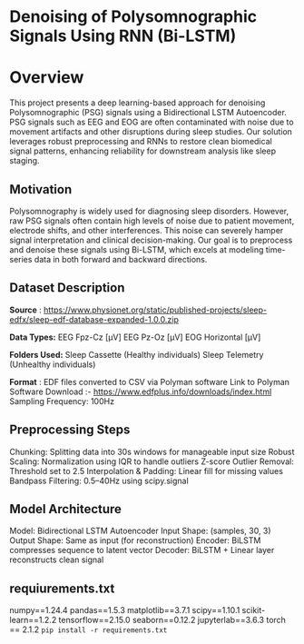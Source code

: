 # Denoising of Polysomnographic Signals Using RNN (Bi-LSTM)

# **Overview**
This project presents a deep learning-based approach for denoising Polysomnographic (PSG) signals using a Bidirectional LSTM Autoencoder. PSG signals such as EEG and EOG are often contaminated with noise due to movement artifacts and other disruptions during sleep studies. Our solution leverages robust preprocessing and RNNs to restore clean biomedical signal patterns, enhancing reliability for downstream analysis like sleep staging.

## **Motivation**
Polysomnography is widely used for diagnosing sleep disorders. However, raw PSG signals often contain high levels of noise due to patient movement, electrode shifts, and other interferences. This noise can severely hamper signal interpretation and clinical decision-making. Our goal is to preprocess and denoise these signals using Bi-LSTM, which excels at modeling time-series data in both forward and backward directions.

## **Dataset Description**
**Source** : https://www.physionet.org/static/published-projects/sleep-edfx/sleep-edf-database-expanded-1.0.0.zip

**Data Types:**
EEG Fpz-Cz [µV]
EEG Pz-Oz [µV]
EOG Horizontal [µV]

**Folders Used:**
Sleep Cassette (Healthy individuals)
Sleep Telemetry (Unhealthy individuals)

**Format** : EDF files converted to CSV via Polyman software
Link to Polyman Software Download :- https://www.edfplus.info/downloads/index.html
Sampling Frequency: 100Hz

## Preprocessing Steps
Chunking: Splitting data into 30s windows for manageable input size
Robust Scaling: Normalization using IQR to handle outliers
Z-score Outlier Removal: Threshold set to 2.5
Interpolation & Padding: Linear fill for missing values
Bandpass Filtering: 0.5–40Hz using scipy.signal

## Model Architecture
Model: Bidirectional LSTM Autoencoder
Input Shape: (samples, 30, 3)
Output Shape: Same as input (for reconstruction)
Encoder: BiLSTM compresses sequence to latent vector
Decoder: BiLSTM + Linear layer reconstructs clean signal


## requiurements.txt 
numpy==1.24.4
pandas==1.5.3
matplotlib==3.7.1
scipy==1.10.1
scikit-learn==1.2.2
tensorflow==2.15.0
seaborn==0.12.2
jupyterlab==3.6.3
torch == 2.1.2
``pip install -r requirements.txt``

